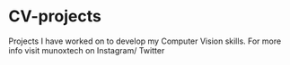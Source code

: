 # CV-projects
 Projects I have worked on to develop my Computer Vision skills. For more info visit munoxtech on Instagram/ Twitter
